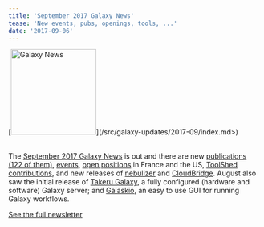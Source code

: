```yaml
---
title: 'September 2017 Galaxy News'
tease: 'New events, pubs, openings, tools, ...'
date: '2017-09-06'
---
```

<div class='right'>
[<img src="/src/images/galaxy-logos/GalaxyNews.png" alt="Galaxy News" width="170" />](/src/galaxy-updates/2017-09/index.md>)<br /><br />
</div>

The [September 2017 Galaxy News](/src/galaxy-updates/2017-09/index.md) is out and there are new [publications (122 of them)](/src/galaxy-updates/2017-09/index.md#new-publications), [events](/src/galaxy-updates/2017-09/index.md#upcoming-events), [open positions](/src/galaxy-updates/2017-09/index.md#who-s-hiring) in France and the US, [ToolShed contributions](/src/galaxy-updates/2017-09/index.md#toolshed-contributions), and new releases of [nebulizer](/src/galaxy-updates/2017-09/index.md#nebulizer-0-4-2) and [CloudBridge](/src/galaxy-updates/2017-09/index.md#cloudbridge-0-3-3). August also saw the initial release of [Takeru Galaxy](/src/galaxy-updates/2017-09/index.md#takeru-galaxy), a fully configured (hardware and software) Galaxy server; and [Galaskio](/src/galaxy-updates/2017-09/index.md#other-news), an easy to use GUI for running Galaxy workflows.

[See the full newsletter](/src/galaxy-updates/2017-09/index.md)
